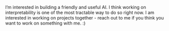I’m interested in building a friendly and useful AI. I think working on interpretability is one of the most tractable way to do so right now. I am interested in working on projects together - reach out to me if you think you want to work on something with me. :)  
